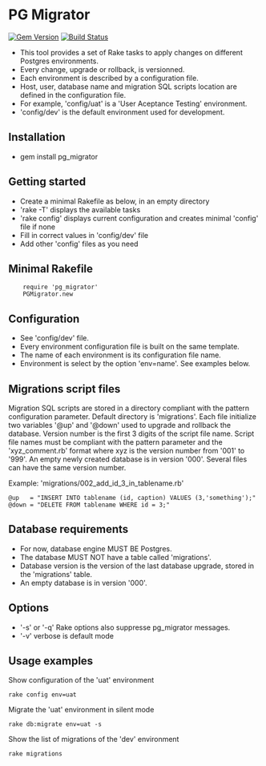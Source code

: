 PG Migrator
===========

[![Gem Version](https://badge.fury.io/rb/pg_migrator.svg)](https://badge.fury.io/rb/pg_migrator)
[![Build Status](https://travis-ci.org/pyer/pg_migrator.svg?branch=master)](https://travis-ci.org/pyer/pg_migrator)

* This tool provides a set of Rake tasks to apply changes on different Postgres environments.
* Every change, upgrade or rollback, is versionned.
* Each environment is described by a configuration file.
* Host, user, database name and migration SQL scripts location are defined in the configuration file.
* For example, 'config/uat' is a 'User Aceptance Testing' environment.
* 'config/dev' is the default environment used for development.


Installation
------------

* gem install pg_migrator


Getting started
---------------

* Create a minimal Rakefile as below, in an empty directory
* 'rake -T' displays the available tasks
* 'rake config' displays current configuration and creates minimal 'config' file if none
* Fill in correct values in 'config/dev' file
* Add other 'config' files as you need


Minimal Rakefile
----------------

        require 'pg_migrator'
        PGMigrator.new


Configuration
-------------

* See 'config/dev' file.
* Every environment configuration file is built on the same template.
* The name of each environment is its configuration file name.
* Environment is select by the option 'env=name'. See examples below.


Migrations script files
-----------------------

Migration SQL scripts are stored in a directory compliant with the pattern configuration parameter.
Default directory is 'migrations'.
Each file initialize two variables '@up' and '@down' used to upgrade and rollback the database.
Version number is the first 3 digits of the script file name.
Script file names must be compliant with the pattern parameter and the 'xyz_comment.rb' format where xyz is the version number from '001' to '999'.
An empty newly created database is in version '000'.
Several files can have the same version number.

Example: 'migrations/002_add_id_3_in_tablename.rb'

    @up   = "INSERT INTO tablename (id, caption) VALUES (3,'something');"
    @down = "DELETE FROM tablename WHERE id = 3;"


Database requirements
---------------------

* For now, database engine MUST BE Postgres.
* The database MUST NOT have a table called 'migrations'.
* Database version is the version of the last database upgrade, stored in the 'migrations' table.
* An empty database is in version '000'.

Options
-------

* '-s' or '-q' Rake options also suppresse pg_migrator messages.
* '-v' verbose is default mode


Usage examples
--------------

Show configuration of the 'uat' environment
```
rake config env=uat
```

Migrate the 'uat' environment in silent mode
```
rake db:migrate env=uat -s
```

Show the list of migrations of the 'dev' environment
```
rake migrations
```
